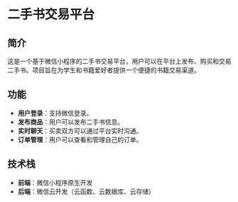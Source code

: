 # 二手书交易平台

## 简介
这是一个基于微信小程序的二手书交易平台，用户可以在平台上发布、购买和交易二手书。项目旨在为学生和书籍爱好者提供一个便捷的书籍交易渠道。

## 功能
- **用户登录**：支持微信登录。
- **发布商品**：用户可以发布二手书信息。
- **实时聊天**：买卖双方可以通过平台实时沟通。
- **订单管理**：用户可以查看和管理自己的订单。

## 技术栈
- **前端**：微信小程序原生开发
- **后端**：微信云开发（云函数、云数据库、云存储）


